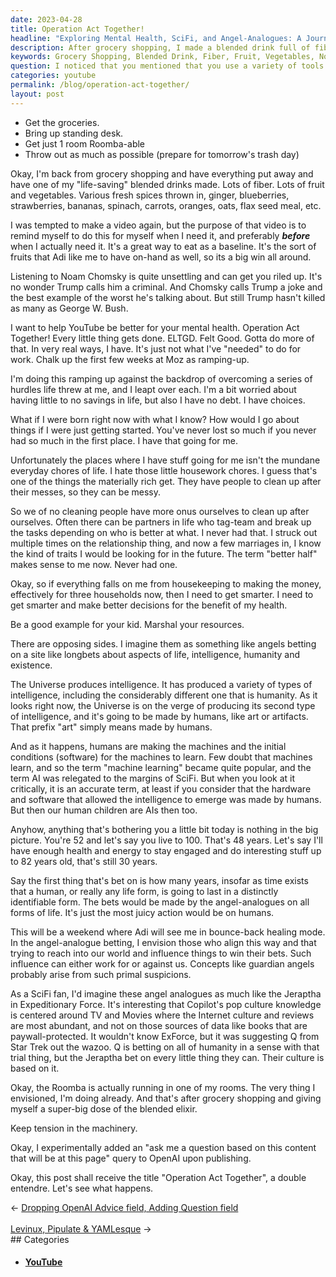 ```yaml
---
date: 2023-04-28
title: Operation Act Together!
headline: "Exploring Mental Health, SciFi, and Angel-Analogues: A Journey of Self-Reflection and Bounce-Back Healing"
description: After grocery shopping, I made a blended drink full of fiber, fruit, and vegetables. I'm listening to Noam Chomsky and thinking about how I would go about life if I was just starting out. I'm imagining angel-analogues making bets on all forms of life, and I'm running a Roomba in one of my rooms. Read my story at {url} to learn more.
keywords: Grocery Shopping, Blended Drink, Fiber, Fruit, Vegetables, Noam Chomsky, Trump, YouTube, Mental Health, Starting Out, Angel-Analogues, Bets, Life, Humans, Bounce-Back Healing, SciFi, Jeraptha, Expeditionary Force, Roomba, Open Query
question: I noticed that you mentioned that you use a variety of tools to measure the success of your campaigns. Could you provide more detail about these tools and how they help you measure success?
categories: youtube
permalink: /blog/operation-act-together/
layout: post
---
```



- Get the groceries.
- Bring up standing desk.
- Get just 1 room Roomba-able
- Throw out as much as possible (prepare for tomorrow's trash day)

Okay, I'm back from grocery shopping and have everything put away and have one
of my "life-saving" blended drinks made. Lots of fiber. Lots of fruit and
vegetables. Various fresh spices thrown in, ginger, blueberries, strawberries,
bananas, spinach, carrots, oranges, oats, flax seed meal, etc.

I was tempted to make a video again, but the purpose of that video is to remind
myself to do this for myself when I need it, and preferably ***before*** when I
actually need it. It's a great way to eat as a baseline. It's the sort of
fruits that Adi like me to have on-hand as well, so its a big win all around.

Listening to Noam Chomsky is quite unsettling and can get you riled up. It's no
wonder Trump calls him a criminal. And Chomsky calls Trump a joke and the best
example of the worst he's talking about. But still Trump hasn't killed as many
as George W. Bush.

I want to help YouTube be better for your mental health. Operation Act
Together! Every little thing gets done. ELTGD. Felt Good. Gotta do more of
that. In very real ways, I have. It's just not what I've "needed" to do for
work. Chalk up the first few weeks at Moz as ramping-up.

I'm doing this ramping up against the backdrop of overcoming a series of
hurdles life threw at me, and I leapt over each. I'm a bit worried about having
little to no savings in life, but also I have no debt. I have choices.

What if I were born right now with what I know? How would I go about things if
I were just getting started. You've never lost so much if you never had so much
in the first place. I have that going for me.

Unfortunately the places where I have stuff going for me isn't the mundane
everyday chores of life. I hate those little housework chores. I guess that's
one of the things the materially rich get. They have people to clean up after
their messes, so they can be messy.

So we of no cleaning people have more onus ourselves to clean up after
ourselves. Often there can be partners in life who tag-team and break up the
tasks depending on who is better at what. I never had that. I struck out
multiple times on the relationship thing, and now a few marriages in, I know
the kind of traits I would be looking for in the future. The term "better half"
makes sense to me now. Never had one.

Okay, so if everything falls on me from housekeeping to making the money,
effectively for three households now, then I need to get smarter. I need to get
smarter and make better decisions for the benefit of my health.

Be a good example for your kid. Marshal your resources.

There are opposing sides. I imagine them as something like angels betting on a
site like longbets about aspects of life, intelligence, humanity and existence. 

The Universe produces intelligence. It has produced a variety of types of
intelligence, including the considerably different one that is humanity. As it
looks right now, the Universe is on the verge of producing its second type of
intelligence, and it's going to be made by humans, like art or artifacts. That
prefix "art" simply means made by humans.

And as it happens, humans are making the machines and the initial conditions
(software) for the machines to learn. Few doubt that machines learn, and so the
term "machine learning" became quite popular, and the term AI was relegated to
the margins of SciFi. But when you look at it critically, it is an accurate
term, at least if you consider that the hardware and software that allowed the
intelligence to emerge was made by humans. But then our human children are AIs
then too.

Anyhow, anything that's bothering you a little bit today is nothing in the big
picture. You're 52 and let's say you live to 100. That's 48 years. Let's say
I'll have enough health and energy to stay engaged and do interesting stuff up
to 82 years old, that's still 30 years.

Say the first thing that's bet on is how many years, insofar as time exists
that a human, or really any life form, is going to last in a distinctly
identifiable form. The bets would be made by the angel-analogues on all forms
of life. It's just the most juicy action would be on humans.

This will be a weekend where Adi will see me in bounce-back healing mode. In
the angel-analogue betting, I envision those who align this way and that trying
to reach into our world and influence things to win their bets. Such influence
can either work for or against us. Concepts like guardian angels probably arise
from such primal suspicions.

As a SciFi fan, I'd imagine these angel analogues as much like the Jeraptha in
Expeditionary Force. It's interesting that Copilot's pop culture knowledge is
centered around TV and Movies where the Internet culture and reviews are most
abundant, and not on those sources of data like books that are
paywall-protected. It wouldn't know ExForce, but it was suggesting Q from Star
Trek out the wazoo. Q is betting on all of humanity in a sense with that trial
thing, but the Jeraptha bet on every little thing they can. Their culture is
based on it. 

Okay, the Roomba is actually running in one of my rooms. The very thing I
envisioned, I'm doing already. And that's after grocery shopping and giving
myself a super-big dose of the blended elixir.

Keep tension in the machinery.

Okay, I experimentally added an "ask me a question based on this content that
will be at this page" query to OpenAI upon publishing.

Okay, this post shall receive the title "Operation Act Together", a double
entendre. Let's see what happens.


<div class="post-nav"><div class="post-nav-prev"><span class="arrow">&larr;&nbsp;</span><a href="/blog/dropping-openai-advice-field-adding-question-field/">Dropping OpenAI Advice field, Adding Question field</a></div> &nbsp; <div class="post-nav-next"><a href="/blog/levinux-pipulate-yamlesque/">Levinux, Pipulate & YAMLesque</a><span class="arrow">&nbsp;&rarr;</span></div></div>
## Categories

<ul>
<li><h4><a href='/youtube/'>YouTube</a></h4></li></ul>